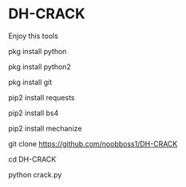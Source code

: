 # DH-CRACK
Enjoy this tools

pkg install python 

pkg install python2 

pkg install git 

pip2 install requests 

pip2 install bs4 

pip2 install mechanize

git clone https://github.com/noobboss1/DH-CRACK

cd DH-CRACK

python crack.py
